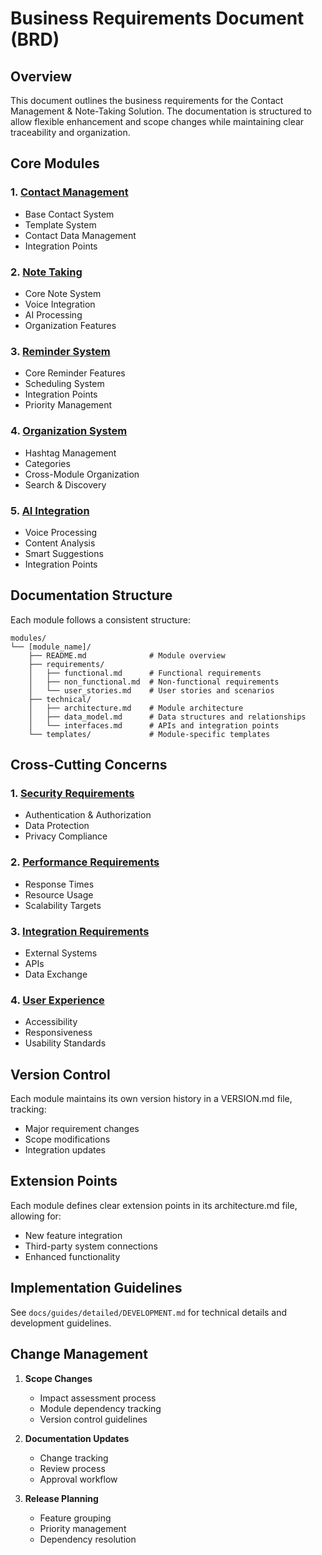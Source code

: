 # Business Requirements Document (BRD)

## Overview

This document outlines the business requirements for the Contact Management & Note-Taking Solution. The documentation is structured to allow flexible enhancement and scope changes while maintaining clear traceability and organization.

## Core Modules

### 1. [Contact Management](./modules/contact_management/README.md)
- Base Contact System
- Template System
- Contact Data Management
- Integration Points

### 2. [Note Taking](./modules/note_taking/README.md)
- Core Note System
- Voice Integration
- AI Processing
- Organization Features

### 3. [Reminder System](./modules/reminder/README.md)
- Core Reminder Features
- Scheduling System
- Integration Points
- Priority Management

### 4. [Organization System](./modules/organization/README.md)
- Hashtag Management
- Categories
- Cross-Module Organization
- Search & Discovery

### 5. [AI Integration](./modules/ai/README.md)
- Voice Processing
- Content Analysis
- Smart Suggestions
- Integration Points

## Documentation Structure

Each module follows a consistent structure:

```
modules/
└── [module_name]/
    ├── README.md              # Module overview
    ├── requirements/
    │   ├── functional.md      # Functional requirements
    │   ├── non_functional.md  # Non-functional requirements
    │   └── user_stories.md    # User stories and scenarios
    ├── technical/
    │   ├── architecture.md    # Module architecture
    │   ├── data_model.md      # Data structures and relationships
    │   └── interfaces.md      # APIs and integration points
    └── templates/             # Module-specific templates
```

## Cross-Cutting Concerns

### 1. [Security Requirements](./cross_cutting/security.md)
- Authentication & Authorization
- Data Protection
- Privacy Compliance

### 2. [Performance Requirements](./cross_cutting/performance.md)
- Response Times
- Resource Usage
- Scalability Targets

### 3. [Integration Requirements](./cross_cutting/integration.md)
- External Systems
- APIs
- Data Exchange

### 4. [User Experience](./cross_cutting/ux.md)
- Accessibility
- Responsiveness
- Usability Standards

## Version Control

Each module maintains its own version history in a VERSION.md file, tracking:
- Major requirement changes
- Scope modifications
- Integration updates

## Extension Points

Each module defines clear extension points in its architecture.md file, allowing for:
- New feature integration
- Third-party system connections
- Enhanced functionality

## Implementation Guidelines

See `docs/guides/detailed/DEVELOPMENT.md` for technical details and development guidelines.

## Change Management

1. **Scope Changes**
   - Impact assessment process
   - Module dependency tracking
   - Version control guidelines

2. **Documentation Updates**
   - Change tracking
   - Review process
   - Approval workflow

3. **Release Planning**
   - Feature grouping
   - Priority management
   - Dependency resolution
